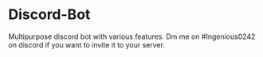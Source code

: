# Discord-Bot
Multipurpose discord bot with various features. Dm me on #Ingenious0242 on discord if you want to invite it to your server.
